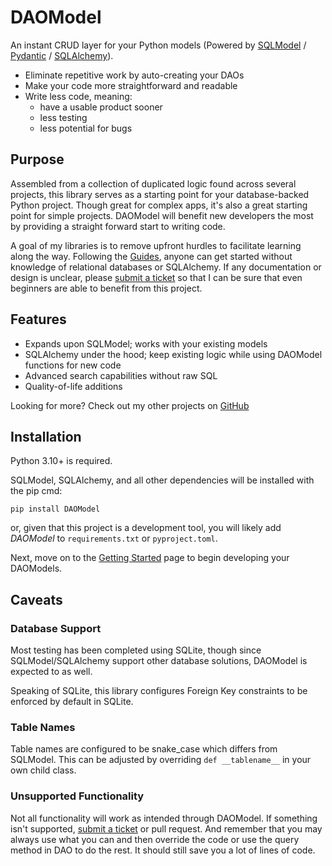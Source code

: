 # DAOModel
An instant CRUD layer for your Python models (Powered by
[SQLModel](https://sqlmodel.tiangolo.com/) /
[Pydantic](https://docs.pydantic.dev/latest/) /
[SQLAlchemy](https://www.sqlalchemy.org/)).

* Eliminate repetitive work by auto-creating your DAOs
* Make your code more straightforward and readable
* Write less code, meaning:
    * have a usable product sooner
    * less testing
    * less potential for bugs

## Purpose
Assembled from a collection of duplicated logic found across several projects,
this library serves as a starting point for your database-backed Python project.
Though great for complex apps, it's also a great starting point for simple projects.
DAOModel will benefit new developers the most by providing a straight forward start to writing code.

A goal of my libraries is to remove upfront hurdles to facilitate learning along the way.
Following the [Guides](https://daomodel.readthedocs.io/en/latest/docs/getting_started/),
anyone can get started without knowledge of relational databases or SQLAlchemy.
If any documentation or design is unclear,
please [submit a ticket](https://github.com/BassMastaCod/DAOModel/issues/new)
so that I can be sure that even beginners are able to benefit from this project.

## Features
* Expands upon SQLModel; works with your existing models
* SQLAlchemy under the hood; keep existing logic while using DAOModel functions for new code
* Advanced search capabilities without raw SQL
* Quality-of-life additions

Looking for more? Check out my other projects on [GitHub](https://github.com/BassMastaCod)

## Installation
Python 3.10+ is required.

SQLModel, SQLAlchemy, and all other dependencies will be installed with the pip cmd:
```
pip install DAOModel
```
or, given that this project is a development tool, you will likely add _DAOModel_ to `requirements.txt` or `pyproject.toml`.

Next, move on to the [Getting Started](https://daomodel.readthedocs.io/en/latest/docs/getting_started/) page to begin developing your DAOModels.

## Caveats

### Database Support
Most testing has been completed using SQLite, though since SQLModel/SQLAlchemy
support other database solutions, DAOModel is expected to as well.

Speaking of SQLite, this library configures Foreign Key constraints to be enforced by default in SQLite.

### Table Names
Table names are configured to be snake_case which differs from SQLModel.
This can be adjusted by overriding `def __tablename__` in your own child class.

### Unsupported Functionality
Not all functionality will work as intended through DAOModel.
If something isn't supported, [submit a ticket](https://github.com/BassMastaCod/DAOModel/issues/new) or pull request.
And remember that you may always use what you can and then
override the code or use the query method in DAO to do the rest.
It should still save you a lot of lines of code.
